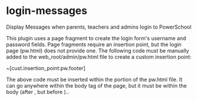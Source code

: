 # login-messages
Display Messages when parents, teachers and admins login to PowerSchool

This plugin uses a page fragment to create the login form's username and password fields. Page fragments require an
insertion point, but the login page (pw.html) does not provide one. The following code must be manually
added to the web_root/admin/pw.html file to create a custom insertion point:

<div id="cust-pw-footer">~[cust.insertion_point:pw.footer]</div>

The above code must be inserted within the <body></body> portion of the pw.html file. It can go anywhere within the
body tag of the page, but it must be within the body (after <body>, but before </body>)..
